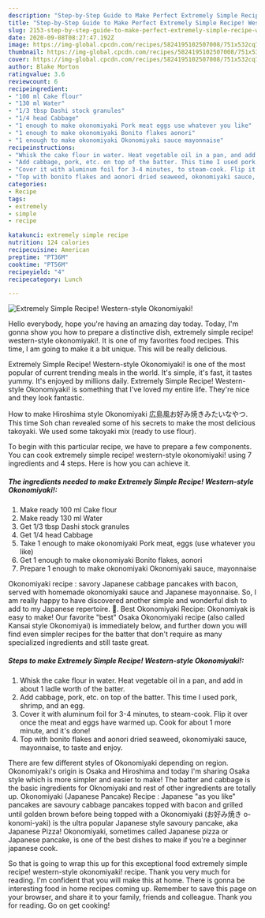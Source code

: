 ```yaml
---
description: "Step-by-Step Guide to Make Perfect Extremely Simple Recipe! Western-style Okonomiyaki!"
title: "Step-by-Step Guide to Make Perfect Extremely Simple Recipe! Western-style Okonomiyaki!"
slug: 2153-step-by-step-guide-to-make-perfect-extremely-simple-recipe-western-style-okonomiyaki
date: 2020-09-08T08:27:47.192Z
image: https://img-global.cpcdn.com/recipes/5824195102507008/751x532cq70/extremely-simple-recipe-western-style-okonomiyaki-recipe-main-photo.jpg
thumbnail: https://img-global.cpcdn.com/recipes/5824195102507008/751x532cq70/extremely-simple-recipe-western-style-okonomiyaki-recipe-main-photo.jpg
cover: https://img-global.cpcdn.com/recipes/5824195102507008/751x532cq70/extremely-simple-recipe-western-style-okonomiyaki-recipe-main-photo.jpg
author: Blake Morton
ratingvalue: 3.6
reviewcount: 6
recipeingredient:
- "100 ml Cake flour"
- "130 ml Water"
- "1/3 tbsp Dashi stock granules"
- "1/4 head Cabbage"
- "1 enough to make okonomiyaki Pork meat eggs use whatever you like"
- "1 enough to make okonomiyaki Bonito flakes aonori"
- "1 enough to make okonomiyaki Okonomiyaki sauce mayonnaise"
recipeinstructions:
- "Whisk the cake flour in water. Heat vegetable oil in a pan, and add in about 1 ladle worth of the batter."
- "Add cabbage, pork, etc. on top of the batter. This time I used pork, shrimp, and an egg."
- "Cover it with aluminum foil for 3-4 minutes, to steam-cook. Flip it over once the meat and eggs have warmed up. Cook for about 1 more minute, and it&#39;s done!"
- "Top with bonito flakes and aonori dried seaweed, okonomiyaki sauce, mayonnaise, to taste and enjoy."
categories:
- Recipe
tags:
- extremely
- simple
- recipe

katakunci: extremely simple recipe 
nutrition: 124 calories
recipecuisine: American
preptime: "PT36M"
cooktime: "PT56M"
recipeyield: "4"
recipecategory: Lunch

---
```



![Extremely Simple Recipe! Western-style Okonomiyaki!](https://img-global.cpcdn.com/recipes/5824195102507008/751x532cq70/extremely-simple-recipe-western-style-okonomiyaki-recipe-main-photo.jpg)

Hello everybody, hope you're having an amazing day today. Today, I'm gonna show you how to prepare a distinctive dish, extremely simple recipe! western-style okonomiyaki!. It is one of my favorites food recipes. This time, I am going to make it a bit unique. This will be really delicious.

Extremely Simple Recipe! Western-style Okonomiyaki! is one of the most popular of current trending meals in the world. It's simple, it's fast, it tastes yummy. It's enjoyed by millions daily. Extremely Simple Recipe! Western-style Okonomiyaki! is something that I've loved my entire life. They're nice and they look fantastic.

How to make Hiroshima style Okonomiyaki 広島風お好み焼きみたいなやつ. This time Soh chan revealed some of his secrets to make the most delicious takoyaki. We used some takoyaki mix (ready to use flour).


To begin with this particular recipe, we have to prepare a few components. You can cook extremely simple recipe! western-style okonomiyaki! using 7 ingredients and 4 steps. Here is how you can achieve it.

<!--inarticleads1-->

##### The ingredients needed to make Extremely Simple Recipe! Western-style Okonomiyaki!:

1. Make ready 100 ml Cake flour
1. Make ready 130 ml Water
1. Get 1/3 tbsp Dashi stock granules
1. Get 1/4 head Cabbage
1. Take 1 enough to make okonomiyaki Pork meat, eggs (use whatever you like)
1. Get 1 enough to make okonomiyaki Bonito flakes, aonori
1. Prepare 1 enough to make okonomiyaki Okonomiyaki sauce, mayonnaise


Okonomiyaki recipe : savory Japanese cabbage pancakes with bacon, served with homemade okonomiyaki sauce and Japanese mayonnaise. So, I am really happy to have discovered another simple and wonderful dish to add to my Japanese repertoire. 🙂. Best Okonomiyaki Recipe: Okonomiyak is easy to make! Our favorite &#34;best&#34; Osaka Okonomiyaki recipe (also called Kansai style Okonomiyai) is immediately below, and further down you will find even simpler recipes for the batter that don&#39;t require as many specialized ingredients and still taste great. 

<!--inarticleads2-->

##### Steps to make Extremely Simple Recipe! Western-style Okonomiyaki!:

1. Whisk the cake flour in water. Heat vegetable oil in a pan, and add in about 1 ladle worth of the batter.
1. Add cabbage, pork, etc. on top of the batter. This time I used pork, shrimp, and an egg.
1. Cover it with aluminum foil for 3-4 minutes, to steam-cook. Flip it over once the meat and eggs have warmed up. Cook for about 1 more minute, and it&#39;s done!
1. Top with bonito flakes and aonori dried seaweed, okonomiyaki sauce, mayonnaise, to taste and enjoy.


There are few different styles of Okonomiyaki depending on region. Okonomiyaki&#39;s origin is Osaka and Hiroshima and today I&#39;m sharing Osaka style which is more simpler and easier to make! The batter and cabbage is the basic ingredients for Oknomiyaki and rest of other ingredients are totally up. Okonomiyaki (Japanese Pancake) Recipe : Japanese &#34;as you like&#34; pancakes are savoury cabbage pancakes topped with bacon and grilled until golden brown before being topped with a Okonomiyaki (お好み焼き o-konomi-yaki) is the ultra popular Japanese style savoury pancake, aka Japanese Pizza! Okonomiyaki, sometimes called Japanese pizza or Japanese pancake, is one of the best dishes to make if you&#39;re a beginner japanese cook. 

So that is going to wrap this up for this exceptional food extremely simple recipe! western-style okonomiyaki! recipe. Thank you very much for reading. I'm confident that you will make this at home. There is gonna be interesting food in home recipes coming up. Remember to save this page on your browser, and share it to your family, friends and colleague. Thank you for reading. Go on get cooking!
